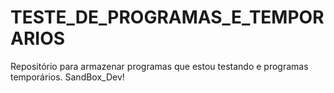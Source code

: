# TESTE_DE_PROGRAMAS_E_TEMPORARIOS
Repositório para armazenar programas que estou testando e programas temporários. SandBox_Dev!
